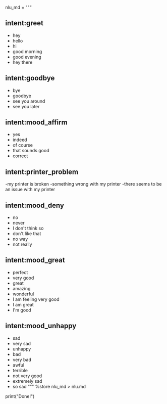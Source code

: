 nlu_md = """
## intent:greet
- hey
- hello
- hi
- good morning
- good evening
- hey there

## intent:goodbye
- bye
- goodbye
- see you around
- see you later

## intent:mood_affirm
- yes
- indeed
- of course
- that sounds good
- correct

## intent:printer_problem
-my printer is broken
-something wrong with my printer
-there seems to be an issue with my printer

## intent:mood_deny
- no
- never
- I don't think so
- don't like that
- no way
- not really

## intent:mood_great
- perfect
- very good
- great
- amazing
- wonderful
- I am feeling very good
- I am great
- I'm good

## intent:mood_unhappy
- sad
- very sad
- unhappy
- bad
- very bad
- awful
- terrible
- not very good
- extremely sad
- so sad
"""
%store nlu_md > nlu.md

print("Done!")

